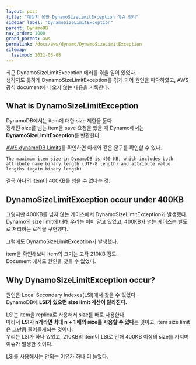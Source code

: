 ```yaml
---
layout: post
title: "예상치 못한 DynamoSizeLimitException 이슈 정리"
sidebar_label: "DynamoSizeLimitException"
parent: DynamoDB
nav_order: 1000
grand_parent: aws
permalink: /docs/aws/dynamo/DynamoSizeLimitException
sitemap:
  lastmod: 2021-03-08
---
```


최근 DynamoSizeLimitException 에러를 겪을 일이 있었다.  
생각지도 못하게 DynamoSizeLimitException를 겪게 되어 원인을 파악하였고, AWS 공식 document에 나오지 않는 내용을 기록한다.

## What is DynamoSizeLimitException

DynamoDB에서는 item에 대한 size 제한을 둔다.  
정해진 size를 넘는 item을 save 요청을 했을 때 Dynamo에서는 **DynamoSizeLimitException**를 반환한다.

[AWS dynamoDB Limits](https://docs.aws.amazon.com/amazondynamodb/latest/developerguide/ServiceQuotas.html#limits-items)를 확인하면 아래와 같은 문구를 확인할 수 있다.

```
The maximum item size in DynamoDB is 400 KB, which includes both attribute name binary length (UTF-8 length) and attribute value lengths (again binary length)
```

결국 하나의 item이 400KB를 넘을 수 없다는 것.


## DynamoSizeLimitException occur under 400KB

그렇지만 400KB를 넘지 않는 케이스에서 DynamoSizeLimitException가 발생했다.  
Dynamo의 size limit에 대해 우리는 이미 알고 있었고, 400KB가 넘는 케이스는 별도로 처리하는 로직을 구현했다.

그럼에도 DynamoSizeLimitException가 발생했다.

item을 확인해보니 item의 크기는 고작 210KB 정도.  
Document 에서도 원인을 찾을 수 없었다.

## Why DynamoSizeLimitException occur?

원인은 Local Secondary Indexes(LSI)에서 찾을 수 있었다.  
DynamoDB에 **LSI가 있으면 size limit 계산이 달라진다.**

LSI는 item을 replica로 사용해서 size를 배로 사용한다.  
따라서 **LSI가 n개라면 최대 n + 1 배의 size를 사용할 수 있다**는 것이고, item size limit은 그만큼 줄어들게되는 것이다.  
우리는 LSI가 하나 있었고, 210KB의 item이 LSI로 인해 400KB 이상의 size를 가지며 이슈가 발생한 것이다.

LSI를 사용해서는 안되는 이유가 하나 더 늘었다.
